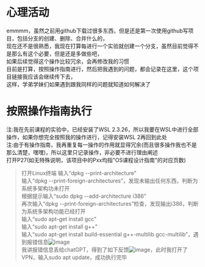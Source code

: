 # 心理活动
emmmm，虽然之前用github下载过很多东西，但是还是第一次使用github写项目，包括分支的创建、删除、合并什么的，  
现在还不是很熟悉，我现在打算每进行一个实验就创建一个分支，虽然目前觉得不是那么有这个必要，但是还是多做些吧，  
如果后续觉得这个操作比较冗余，会再修改我的习惯  
目前是打算，按照操作指南进行，然后把我遇到的问题，都会记录在这里，这个项目链接我应该会继续传下去，  
这样，学弟学妹们如果遇到跟我同样的问题就知道如何解决了

# 按照操作指南执行
注:我在先前课程的实验中，已经安装了WSL 2.3.26，所以我要在WSL中进行全部操作，如果你想完全按照我的操作进行，记得安装WSL 2再回到此处  
注:由于有操作指南，我再重复每一操作的作用就显得冗余(而且很多操作我也不是那么清楚，嘿嘿)，所以这里只记录操作，非必要不进行理由阐述  
打开P27(如无特殊说明，该项目中的Pxx均指"OS课程设计指南"的对应页数)  
> 打开Linux终端
> 输入“dpkg --print-architecture”  
> 输入“dpkg --print-foreign-architectures”，发现未输出任何东西，判断为系统多架构功未打开  
> 根据提示输入“sudo dpkg --add-architecture i386”  
> 再次输入“dpkg --print-foreign-architectures”检查，发现输出i386，判断为系统多架构功能已经打开  
> 输入“sudo apt-get install gcc”  
> 输入“sudo apt-get install g++”  
> 输入“sudo apt-get install build-essential g++-multilib gcc-multilib”，遇到报错信息![image](https://github.com/user-attachments/assets/0a4a671e-fa70-4389-a13c-2bd2f98d839f)  
> 我讲报错信息丢给chatGPT，得到了如下反馈![image](https://github.com/user-attachments/assets/253eb207-c32c-4d3b-bd86-6bc24cb8f8e8)，此时我打开了VPN，输入sudo apt update，成功执行完毕
